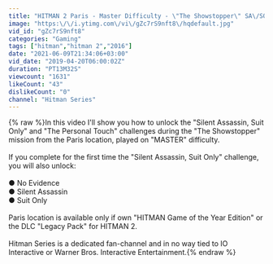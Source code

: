 ```yaml
---
title: "HITMAN 2 Paris - Master Difficulty - \"The Showstopper\" SA\/SO with \"The Personal Touch\" Challenge"
image: "https:\/\/i.ytimg.com\/vi\/gZc7rS9nft8\/hqdefault.jpg"
vid_id: "gZc7rS9nft8"
categories: "Gaming"
tags: ["hitman","hitman 2","2016"]
date: "2021-06-09T21:34:06+03:00"
vid_date: "2019-04-20T06:00:02Z"
duration: "PT13M32S"
viewcount: "1631"
likeCount: "43"
dislikeCount: "0"
channel: "Hitman Series"
---
```

{% raw %}In this video I'll show you how to unlock the &quot;Silent Assassin, Suit Only&quot; and &quot;The Personal Touch&quot; challenges during the &quot;The Showstopper&quot; mission from the Paris location, played on &quot;MASTER&quot; difficulty.<br /><br />If you complete for the first time the &quot;Silent Assassin, Suit Only&quot; challenge, you will also unlock:<br /><br />● No Evidence<br />● Silent Assassin<br />● Suit Only<br /><br />Paris location is available only if own &quot;HITMAN Game of the Year Edition&quot; or the DLC &quot;Legacy Pack&quot; for HITMAN 2.<br /><br />Hitman Series is a dedicated fan-channel and in no way tied to IO Interactive or Warner Bros. Interactive Entertainment.{% endraw %}
